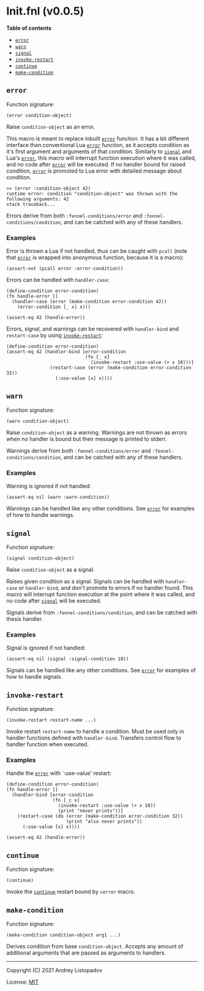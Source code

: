 # Init.fnl (v0.0.5)

**Table of contents**

- [`error`](#error)
- [`warn`](#warn)
- [`signal`](#signal)
- [`invoke-restart`](#invoke-restart)
- [`continue`](#continue)
- [`make-condition`](#make-condition)

## `error`
Function signature:

```
(error condition-object)
```

Raise `condition-object` as an error.

This macro is meant to replace inbuilt [`error`](#error) function.  It has a bit
different interface than conventional Lua [`error`](#error) function, as it
accepts condition as it's first argument and arguments of that
condition.  Similarly to [`signal`](#signal) and Lua's [`error`](#error), this macro will
interrupt function execution where it was called, and no code after
[`error`](#error) will be executed.  If no handler bound for raised condition,
[`error`](#error) is promoted to Lua error with detailed message about
condition.

```
>> (error :condition-object 42)
runtime error: condition "condition-object" was thrown with the following arguments: 42
stack traceback...
```

Errors derive from both `:fennel-conditions/error` and
`:fennel-conditions/condition`, and can be catched with any of these
handlers.

### Examples
Error is thrown a Lua if not handled, thus can be caught with
`pcall` (note that [`error`](#error) is wrapped into anonymous function, because
it is a macro):

``` fennel
(assert-not (pcall error :error-condition))
```

Errors can be handled with `handler-case`:

``` fennel
(define-condition error-condition)
(fn handle-error []
  (handler-case (error (make-condition error-condition 42))
    (error-condition [_ x] x)))

(assert-eq 42 (handle-error))
```

Errors, signal, and warnings can be recovered with `handler-bind` and
`restart-case` by using [`invoke-restart`](#invoke-restart):

``` fennel
(define-condition error-condition)
(assert-eq 42 (handler-bind [error-condition
                             (fn [_ x]
                               (invoke-restart :use-value (+ x 10)))]
                (restart-case (error (make-condition error-condition 32))
                  (:use-value [x] x))))
```

## `warn`
Function signature:

```
(warn condition-object)
```

Raise `condition-object` as a warning.
Warnings are not thrown as errors when no handler is bound but their
message is printed to stderr.

Warnings derive from both `:fennel-conditions/error` and
`:fennel-conditions/condition`, and can be catched with any of these
handlers.

### Examples
Warning is ignored if not handled:

``` fennel
(assert-eq nil (warn :warn-condition))
```

Warnings can be handled like any other conditions.
See [`error`](#error) for examples of how to handle warnings.

## `signal`
Function signature:

```
(signal condition-object)
```

Raise `condition-object` as a signal.

Raises given condition as a signal.  Signals can be handled
with `handler-case` or `handler-bind`, and don't promote to errors if
no handler found.  This macro will interrupt function execution at the
point where it was called, and no code after [`signal`](#signal) will be
executed.

Signals derive from `:fennel-conditions/condition`, and can be catched
with thesis handler.

### Examples
Signal is ignored if not handled:

``` fennel
(assert-eq nil (signal :signal-condition 10))
```

Signals can be handled like any other conditions.
See [`error`](#error) for examples of how to handle signals.

## `invoke-restart`
Function signature:

```
(invoke-restart restart-name ...)
```

Invoke restart `restart-name` to handle a condition.
Must be used only in handler functions defined with `handler-bind`.
Transfers control flow to handler function when executed.

### Examples
Handle the [`error`](#error) with `:use-value' restart:

``` fennel
(define-condition error-condition)
(fn handle-error []
  (handler-bind [error-condition
                 (fn [_c x]
                   (invoke-restart :use-value (+ x 10))
                   (print "never prints"))]
    (restart-case (do (error (make-condition error-condition 32))
                      (print "also never prints"))
      (:use-value [x] x))))

(assert-eq 42 (handle-error))
```

## `continue`
Function signature:

```
(continue)
```

Invoke the [`continue`](#continue) restart bound by `cerror` macro.

## `make-condition`
Function signature:

```
(make-condition condition-object arg1 ...)
```

Derives condition from base `condition-object`.  Accepts any amount
of additional arguments that are passed as arguments to handlers.


---

Copyright (C) 2021 Andrey Listopadov

License: [MIT](https://gitlab.com/andreyorst/fennel-conditions/-/raw/master/LICENSE)


<!-- Generated with Fenneldoc v0.1.5
     https://gitlab.com/andreyorst/fenneldoc -->
